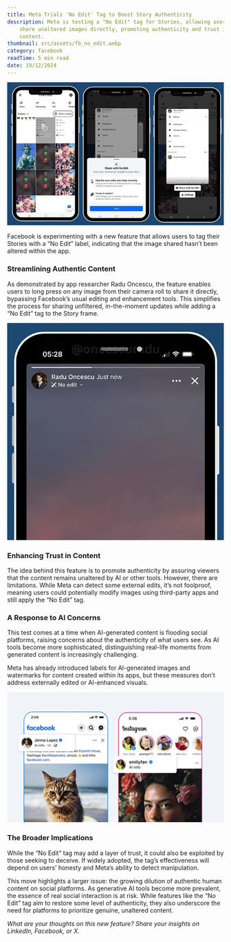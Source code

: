 ```yaml
---
title: Meta Trials 'No Edit' Tag to Boost Story Authenticity
description: Meta is testing a "No Edit" tag for Stories, allowing users to
    share unaltered images directly, promoting authenticity and trust in shared
    content.
thumbnail: src/assets/fb_no_edit.webp
category: facebook
readTime: 5 min read
date: 19/12/2024
---
```


![facebook ad account rental](src/assets/fb_no_edit.webp "Meta Trials 'No Edit' Tag to Boost Story Authenticity")

Facebook is experimenting with a new feature that allows users to tag their Stories with a “No Edit” label, indicating that the image shared hasn’t been altered within the app.

### Streamlining Authentic Content

As demonstrated by app researcher Radu Oncescu, the feature enables users to long press on any image from their camera roll to share it directly, bypassing Facebook’s usual editing and enhancement tools. This simplifies the process for sharing unfiltered, in-the-moment updates while adding a “No Edit” tag to the Story frame.

![facebook ad account renting](src/assets/2ca3fb757b6f7ac0ea56e78714990a0135c5b9dc_s2_n3_y2.webp 'Meta adding a “No Edit” tag to the Story frame')

### Enhancing Trust in Content

The idea behind this feature is to promote authenticity by assuring viewers that the content remains unaltered by AI or other tools. However, there are limitations. While Meta can detect some external edits, it’s not foolproof, meaning users could potentially modify images using third-party apps and still apply the “No Edit” tag.

### A Response to AI Concerns

This test comes at a time when AI-generated content is flooding social platforms, raising concerns about the authenticity of what users see. As AI tools become more sophisticated, distinguishing real-life moments from generated content is increasingly challenging.

Meta has already introduced labels for AI-generated images and watermarks for content created within its apps, but these measures don’t address externally edited or AI-enhanced visuals.

![rent facebook ad account](src/assets/4d47704f845cd91d9194c4559db13271f8322608_s2_n3_y2.webp 'AI-generated images and watermarks for content created')

### The Broader Implications

While the “No Edit” tag may add a layer of trust, it could also be exploited by those seeking to deceive. If widely adopted, the tag’s effectiveness will depend on users’ honesty and Meta’s ability to detect manipulation.

This move highlights a larger issue: the growing dilution of authentic human content on social platforms. As generative AI tools become more prevalent, the essence of real social interaction is at risk. While features like the “No Edit” tag aim to restore some level of authenticity, they also underscore the need for platforms to prioritize genuine, unaltered content.

_What are your thoughts on this new feature? Share your insights on LinkedIn, Facebook, or X._
